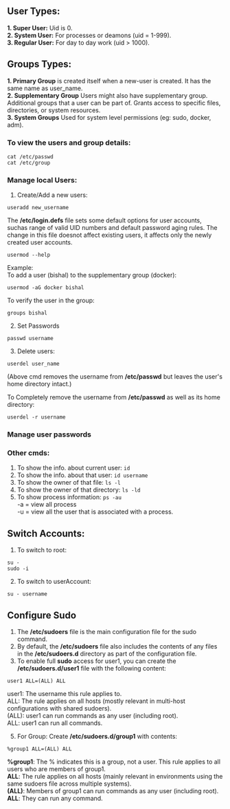 ## User Types:
**1. Super User:** Uid is 0.  
**2. System User:** For processes or deamons (uid = 1-999).  
**3. Regular User:** For day to day work (uid > 1000).  

## Groups Types:
**1. Primary Group** is created itself when a new-user is created. It has the same name as user_name.  
**2. Supplementary Group**	Users might also have supplementary group. Additional groups that a user can be part of. Grants access to specific files, directories, or system resources.  
**3. System Groups**	Used for system level permissions (eg: sudo, docker, adm).  

### To view the users and group details: 
```
cat /etc/passwd
cat /etc/group
```

### Manage local Users: 
1. Create/Add a new users:
```
useradd new_username
```
The **/etc/login.defs** file sets some default options for user accounts, suchas range of valid UID numbers and default password aging rules. The change in this file doesnot affect existing users, it affects only the newly created user accounts.  

```
usermod --help
```

Example:   
To add a user (bishal) to the supplementary group (docker):
```
usermod -aG docker bishal
```
To verify the user in the group: 
```
groups bishal
```

2. Set Passwords
```
passwd username
```

3. Delete users:
```
userdel user_name
```
(Above cmd removes the username from **/etc/passwd** but leaves the user's home directory intact.)  

To Completely remove the username from **/etc/passwd** as well as its home directory:
```
userdel -r username
```



### Manage user passwords


### Other cmds:
1. To show the info. about current user: ```id```  
2. To show the info. about that user: ```id username```  
4. To show the owner of that file: ```ls -l```  
5. To show the owner of that directory: ```ls -ld```  
6. To show process information: ```ps -au```  
-a = view all process  
-u = view all the user that is associated with a process.

## Switch Accounts:
1. To switch to root:
```
su -
sudo -i
```
2. To switch to userAccount:
```
su - username
```

## Configure Sudo
1. The **/etc/sudoers** file is the main configuration file for the sudo command.  
2. By default, the **/etc/sudoers** file also includes the contents of any files in the **/etc/sudoers.d** directory as part of the configuration file.  
3. To enable full **sudo** access for user1, you can create the **/etc/sudoers.d/user1** file with the following content:  
```
user1 ALL=(ALL) ALL
```
user1: The username this rule applies to.  
ALL: The rule applies on all hosts (mostly relevant in multi-host configurations with shared sudoers).  
(ALL): user1 can run commands as any user (including root).  
ALL: user1 can run all commands.  

5. For Group: Create **/etc/sudoers.d/group1** with contents:
```
%group1 ALL=(ALL) ALL
```
**%group1**: The % indicates this is a group, not a user. This rule applies to all users who are members of group1.  
**ALL**: The rule applies on all hosts (mainly relevant in environments using the same sudoers file across multiple systems).  
**(ALL)**: Members of group1 can run commands as any user (including root).  
**ALL**: They can run any command.  



